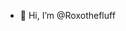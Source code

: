 - 👋 Hi, I’m @Roxothefluff

<!---
Roxothefluff/Roxothefluff is a ✨ special ✨ repository because its `README.md` (this file) appears on your GitHub profile.
You can click the Preview link to take a look at your changes.
--->

